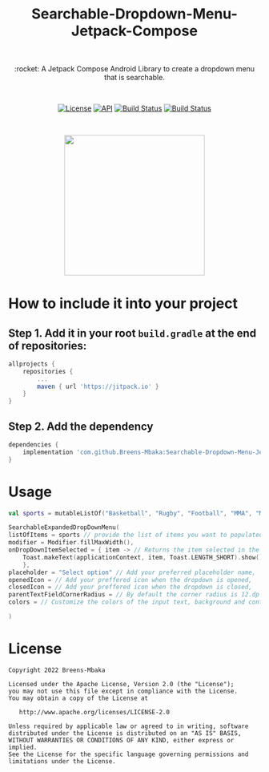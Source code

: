 <h1 align="center">Searchable-Dropdown-Menu-Jetpack-Compose</h1> </br>

<p align="center">
:rocket: A Jetpack Compose Android Library to create a dropdown menu that is searchable.
</p> </br>
<p align="center">
 <a href="https://opensource.org/licenses/Apache-2.0"><img alt="License" src="https://img.shields.io/badge/License-Apache%202.0-blue.svg"/></a>
 <a href="https://android-arsenal.com/api?level=21+"><img alt="API" src="https://img.shields.io/badge/API-15%2B-brightgreen.svg?style=flat"/></a>
 <a href="https://github.com/Breens-Mbaka/Searchable-Dropdown-Menu-Jetpack-Compose/actions"><img alt="Build Status" src="https://github.com/skydoves/Balloon/workflows/Android%20CI/badge.svg"/></a>
 <a href="https://jitpack.io/#Breens-Mbaka/Searchable-Dropdown-Menu-Jetpack-Compose"><img alt="Build Status" src="https://jitpack.io/v/Breens-Mbaka/Searchable-Dropdown-Menu-Jetpack-Compose.svg"/></a> 
</p> <br>

<p align="center">
<img src="https://user-images.githubusercontent.com/72180010/201577423-b5b12963-e15f-4cf2-9687-1ce08199e2a1.gif" width="280"/>
</p>

# How to include it into your project
## Step 1. Add it in your root `build.gradle` at the end of repositories:
```gradle
allprojects {
    repositories {
        ...
        maven { url 'https://jitpack.io' }
    }
}
```

## Step 2. Add the dependency
```gradle
dependencies {
    implementation 'com.github.Breens-Mbaka:Searchable-Dropdown-Menu-Jetpack-Compose:0.2.1'
}
```

# Usage
``` Kotlin
val sports = mutableListOf("Basketball", "Rugby", "Football", "MMA", "Motorsport", "Snooker", "Tennis")

SearchableExpandedDropDownMenu(
listOfItems = sports // provide the list of items you want to populated in the dropdown,
modifier = Modifier.fillMaxWidth(),
onDropDownItemSelected = { item -> // Returns the item selected in the dropdown
    Toast.makeText(applicationContext, item, Toast.LENGTH_SHORT).show()
    },
placeholder = "Select option" // Add your preferred placeholder name,
openedIcon = // Add your preffered icon when the dropdown is opened,
closedIcon = // Add your preffered icon when the dropdown is closed,
parentTextFieldCornerRadius = // By default the corner radius is 12.dp but you can customize it,
colors = // Customize the colors of the input text, background and content used in a text field in different states,

)
```

# License
```
Copyright 2022 Breens-Mbaka

Licensed under the Apache License, Version 2.0 (the "License");
you may not use this file except in compliance with the License.
You may obtain a copy of the License at

   http://www.apache.org/licenses/LICENSE-2.0

Unless required by applicable law or agreed to in writing, software
distributed under the License is distributed on an "AS IS" BASIS,
WITHOUT WARRANTIES OR CONDITIONS OF ANY KIND, either express or implied.
See the License for the specific language governing permissions and
limitations under the License.
